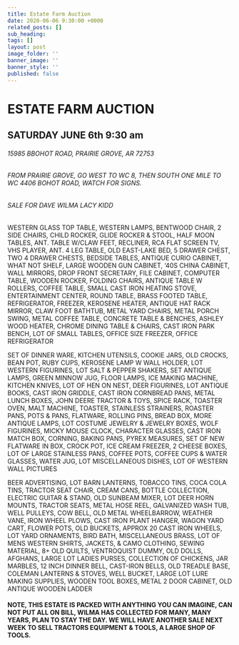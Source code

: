 ```yaml
---
title: Estate Farm Auction
date: 2020-06-06 9:30:00 +0000
related_posts: []
sub_heading:  
tags: []
layout: post
image_folder: ''
banner_image: ''
banner_style: ''
published: false
---
```

# ESTATE FARM AUCTION
## SATURDAY JUNE 6th 9:30 am

###### 15985 BBOHOT ROAD, PRAIRIE GROVE, AR 72753
###### FROM PRAIRIE GROVE, GO WEST TO WC 8, THEN SOUTH ONE MILE TO WC 4406 BOHOT ROAD, WATCH FOR SIGNS.
###### SALE FOR DAVE WILMA LACY KIDD

<!--break-->
WESTERN GLASS TOP TABLE, WESTERN LAMPS, BENTWOOD CHAIR, 2 SIDE CHAIRS, CHILD ROCKER, GLIDE ROCKER & STOOL, HALF MOON TABLES, ANT. TABLE W/CLAW FEET, RECLINER, RCA FLAT SCREEN TV, VHS PLAYER, ANT. 4 LEG TABLE, OLD EAST-LAKE BED, 5 DRAWER CHEST, TWO 4 DRAWER CHESTS, BEDSIDE TABLES, ANTIQUE CURIO CABINET, WHAT NOT SHELF, LARGE WOODEN GUN CABINET, ‘40S CHINA CABINET, WALL MIRRORS, DROP FRONT SECRETARY, FILE CABINET, COMPUTER TABLE, WOODEN ROCKER, FOLDING CHAIRS, ANTIQUE TABLE W ROLLERS, COFFEE TABLE, SMALL CAST IRON HEATING STOVE, ENTERTAINMENT CENTER, ROUND TABLE, BRASS FOOTED TABLE, REFRIGERATOR, FREEZER, KEROSENE HEATER, ANTIQUE HAT RACK MIRROR, CLAW FOOT BATHTUB, METAL YARD CHAIRS, METAL PORCH SWING, METAL COFFEE TABLE, CONCRETE TABLE & BENCHES, ASHLEY WOOD HEATER, CHROME DINING TABLE & CHAIRS, CAST IRON PARK BENCH, LOT OF SMALL TABLES, OFFICE SIZE FREEZER, OFFICE REFRIGERATOR

SET OF DINNER WARE, KITCHEN UTENSILS, COOKIE JARS, OLD CROCKS, BEAN POT, RUBY CUPS, KEROSENE LAMP W WALL HOLDER, LOT WESTERN FIGURINES, LOT SALT & PEPPER SHAKERS, SET ANTIQUE LAMPS, GREEN MINNOW JUG, FLOOR LAMPS, ICE MAKING MACHINE, KITCHEN KNIVES, LOT OF HEN ON NEST, DEER FIGURINES, LOT ANTIQUE BOOKS, CAST IRON GRIDDLE, CAST IRON CORNBREAD PANS, METAL LUNCH BOXES, JOHN DEERE TRACTOR & TOYS, SPICE RACK, TOASTER OVEN, MALT MACHINE, TOASTER, STAINLESS STRAINERS, ROASTER PANS, POTS & PANS, FLATWARE, ROLLING PINS, BREAD BOX, MORE ANTIQUE LAMPS, LOT COSTUME JEWELRY & JEWELRY BOXES, WOLF FIGURINES, MICKY MOUSE CLOCK, CHARACTER GLASSES, CAST IRON MATCH BOX, CORNING, BAKING PANS, PYREX MEASURES, SET OF NEW FLATWARE IN BOX, CROCK POT, ICE CREAM FREEZER, 2 CHEESE BOXES, LOT OF LARGE STAINLESS PANS, COFFEE POTS, COFFEE CUPS & WATER GLASSES, WATER JUG, LOT MISCELLANEOUS DISHES, LOT OF WESTERN WALL PICTURES   

BEER ADVERTISING, LOT BARN LANTERNS, TOBACCO TINS, COCA COLA TINS, TRACTOR SEAT CHAIR, CREAM CANS, BOTTLE COLLECTION, ELECTRIC GUITAR & STAND, OLD SUNBEAM MIXER, LOT DEER HORN MOUNTS, TRACTOR SEATS, METAL HOSE REEL, GALVANIZED WASH TUB, WELL PULLEYS, COW BELL, OLD METAL WHEELBARROW, WEATHER VANE, IRON WHEEL PLOWS, CAST IRON PLANT HANGER, WAGON YARD CART, FLOWER POTS, OLD BUCKETS, APPROX 20 CAST IRON WHEELS, LOT YARD ORNAMENTS, BIRD BATH, MISCELLANEOUS BRASS, LOT OF MENS WESTERN SHIRTS, JACKETS, & CAMO CLOTHING, SEWING MATERIAL, 8+ OLD QUILTS, VENTROQUIST DUMMY, OLD DOLLS, AFGHANS, LARGE LOT LADIES PURSES, COLLECTION OF CHICKENS, JAR MARBLES, 12 INCH DINNER BELL, CAST-IRON BELLS, OLD TREADLE BASE, COLEMAN LANTERNS & STOVES, WELL BUCKET, LARGE LOT LURE MAKING SUPPLIES, WOODEN TOOL BOXES, METAL 2 DOOR CABINET, OLD ANTIQUE WOODEN LADDER  

#### NOTE, THIS ESTATE IS PACKED WITH ANYTHING YOU CAN IMAGINE, CAN NOT PUT ALL ON BILL, WILMA HAS COLLECTED FOR MANY, MANY YEARS, PLAN TO STAY THE DAY. WE WILL HAVE ANOTHER SALE NEXT WEEK TO SELL TRACTORS EQUIPMENT & TOOLS, A LARGE SHOP OF TOOLS. 
